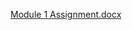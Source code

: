 [Module 1 Assignment.docx](https://github.com/user-attachments/files/18289670/Module.1.Assignment.docx)
